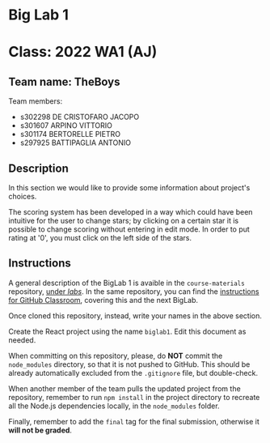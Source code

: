 # Big Lab 1 

# Class: 2022 WA1 (AJ)

## Team name: TheBoys
Team members:
* s302298 DE CRISTOFARO JACOPO
* s301607 ARPINO VITTORIO
* s301174 BERTORELLE PIETRO
* s297925 BATTIPAGLIA ANTONIO

## Description 

In this section we would like to provide some information about project's choices.

The scoring system has been developed in a way which could have been intuitive for the user to change stars; by clicking on a certain star it is possible to change scoring without entering in edit mode. In order to put rating at '0', you must click on the left side of the stars.



## Instructions

A general description of the BigLab 1 is avaible in the `course-materials` repository, [under _labs_](https://github.com/polito-WA1-AW1-2022/materials/tree/main/labs/BigLab1/BigLab1.pdf). In the same repository, you can find the [instructions for GitHub Classroom](https://github.com/polito-WA1-AW1-2022/materials/tree/main/labs/GH-Classroom-BigLab-Instructions.pdf), covering this and the next BigLab.

Once cloned this repository, instead, write your names in the above section.

Create the React project using the name `biglab1`. Edit this document as needed.

When committing on this repository, please, do **NOT** commit the `node_modules` directory, so that it is not pushed to GitHub.
This should be already automatically excluded from the `.gitignore` file, but double-check.

When another member of the team pulls the updated project from the repository, remember to run `npm install` in the project directory to recreate all the Node.js dependencies locally, in the `node_modules` folder.

Finally, remember to add the `final` tag for the final submission, otherwise it __will not be graded__.
